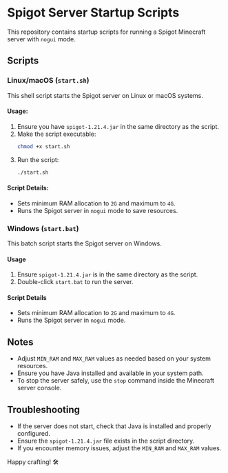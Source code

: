 # Spigot Server Startup Scripts

This repository contains startup scripts for running a Spigot Minecraft server with `nogui` mode.

## Scripts

### Linux/macOS (`start.sh`)

This shell script starts the Spigot server on Linux or macOS systems.

#### Usage:

1. Ensure you have `spigot-1.21.4.jar` in the same directory as the script.
2. Make the script executable:
   ```sh
   chmod +x start.sh
   ```
3. Run the script:
   ```sh
   ./start.sh
   ```

#### Script Details:

- Sets minimum RAM allocation to `2G` and maximum to `4G`.
- Runs the Spigot server in `nogui` mode to save resources.

### Windows (`start.bat`)

This batch script starts the Spigot server on Windows.

#### Usage

1. Ensure `spigot-1.21.4.jar` is in the same directory as the script.
2. Double-click `start.bat` to run the server.

#### Script Details

- Sets minimum RAM allocation to `2G` and maximum to `4G`.
- Runs the Spigot server in `nogui` mode.

## Notes

- Adjust `MIN_RAM` and `MAX_RAM` values as needed based on your system resources.
- Ensure you have Java installed and available in your system path.
- To stop the server safely, use the `stop` command inside the Minecraft server console.

## Troubleshooting

- If the server does not start, check that Java is installed and properly configured.
- Ensure the `spigot-1.21.4.jar` file exists in the script directory.
- If you encounter memory issues, adjust the `MIN_RAM` and `MAX_RAM` values.

Happy crafting! 🛠️

